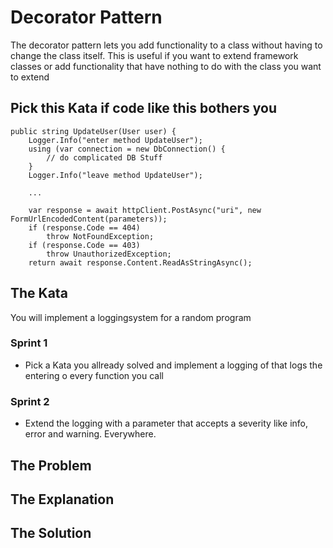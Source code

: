 # Decorator Pattern
The decorator pattern lets you add functionality to a class without having to change the class itself. This is useful if you want to extend framework classes or add functionality that have nothing to do with the class you want to extend

## Pick this Kata if code like this bothers you
```
public string UpdateUser(User user) {
    Logger.Info("enter method UpdateUser");
    using (var connection = new DbConnection() {
        // do complicated DB Stuff
    }
    Logger.Info("leave method UpdateUser");
    
    ...
    
    var response = await httpClient.PostAsync("uri", new FormUrlEncodedContent(parameters));
    if (response.Code == 404) 
        throw NotFoundException;
    if (response.Code == 403) 
        throw UnauthorizedException;
    return await response.Content.ReadAsStringAsync();
```

## The Kata
You will implement a loggingsystem for a random program

### Sprint 1
- Pick a Kata you allready solved and implement a logging of that logs the entering o every function you call

### Sprint 2
- Extend the logging with a parameter that accepts a severity like info, error and warning. Everywhere.

## The Problem

## The Explanation

## The Solution
